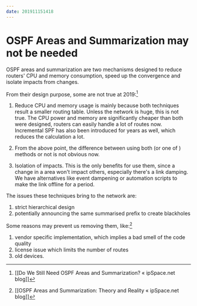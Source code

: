 ```yaml
---
date: 201911151418
---
```

# OSPF Areas and Summarization may not be needed

OSPF areas and summarization are two mechanisms designed to reduce routers' CPU and memory consumption, speed up the convergence and isolate impacts from changes.

From their design purpose, some are not true at 2019:[^5DB287BAAC16]

1. Reduce CPU and memory usage is mainly because both techniques result a smaller routing table. Unless the network is huge, this is not true. The CPU power and memory are significantly cheaper than both were designed, routers can easily handle a lot of routes now. Incremental SPF has also been introduced for years as well, which reduces the calculation a lot.

2. From the above point, the difference between using both (or one of ) methods or not is not obvious now.

3. Isolation of impacts. This is the only benefits for use them, since a change in a area won't impact others, especially there's a link damping. We have alternatives like event dampening or automation scripts to make the link offline for a period.

The issues these techniques bring to the network are:

1. strict hierarchical design
2. potentially announcing the same summarised prefix to create blackholes

Some reasons may prevent us removing them, like:[^5A0B595AE728]

1. vendor specific implementation, which implies a bad smell of the code quality
2. license issue which limits the number of routes
3. old devices.



[^5A0B595AE728]: [[OSPF Areas and Summarization: Theory and Reality « ipSpace.net blog]]

[^5DB287BAAC16]: [[Do We Still Need OSPF Areas and Summarization? « ipSpace.net blog]]